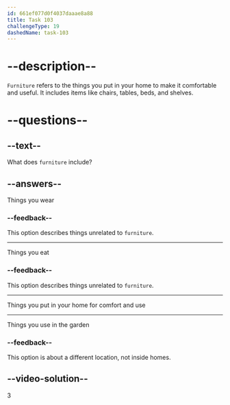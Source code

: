 ```yaml
---
id: 661ef077d0f4037daaae8a88
title: Task 103
challengeType: 19
dashedName: task-103
---
```


# --description--

`Furniture` refers to the things you put in your home to make it comfortable and useful. It includes items like chairs, tables, beds, and shelves.

# --questions--

## --text--

What does `furniture` include?

## --answers--

Things you wear

### --feedback--

This option describes things unrelated to `furniture`.

---

Things you eat

### --feedback--

This option describes things unrelated to `furniture`.

---

Things you put in your home for comfort and use

---

Things you use in the garden

### --feedback--

This option is about a different location, not inside homes.

## --video-solution--

3
